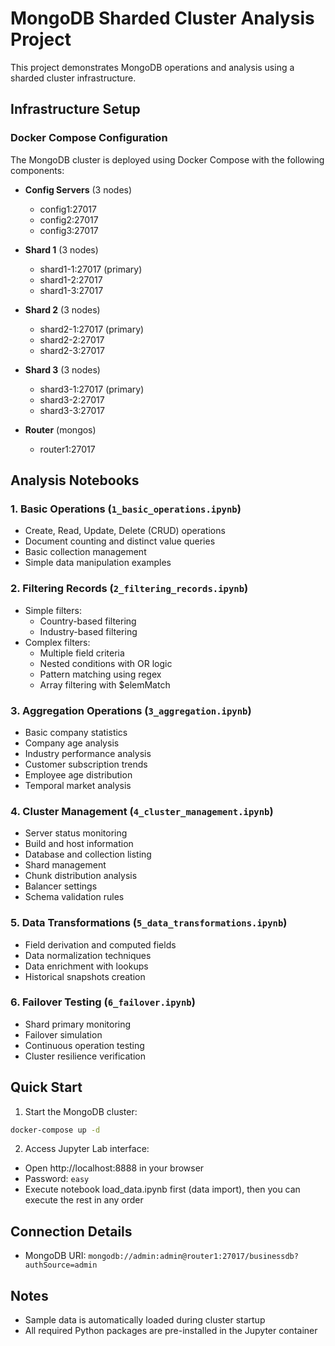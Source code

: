 # MongoDB Sharded Cluster Analysis Project

This project demonstrates MongoDB operations and analysis using a sharded cluster infrastructure.

## Infrastructure Setup

### Docker Compose Configuration
The MongoDB cluster is deployed using Docker Compose with the following components:

- **Config Servers** (3 nodes)
  - config1:27017
  - config2:27017 
  - config3:27017

- **Shard 1** (3 nodes)
  - shard1-1:27017 (primary)
  - shard1-2:27017
  - shard1-3:27017

- **Shard 2** (3 nodes)
  - shard2-1:27017 (primary)
  - shard2-2:27017
  - shard2-3:27017

- **Shard 3** (3 nodes)
  - shard3-1:27017 (primary)
  - shard3-2:27017
  - shard3-3:27017

- **Router** (mongos)
  - router1:27017

## Analysis Notebooks

### 1. Basic Operations (`1_basic_operations.ipynb`)
- Create, Read, Update, Delete (CRUD) operations
- Document counting and distinct value queries
- Basic collection management
- Simple data manipulation examples

### 2. Filtering Records (`2_filtering_records.ipynb`)
- Simple filters:
  - Country-based filtering
  - Industry-based filtering
- Complex filters:
  - Multiple field criteria
  - Nested conditions with OR logic
  - Pattern matching using regex
  - Array filtering with $elemMatch

### 3. Aggregation Operations (`3_aggregation.ipynb`)
- Basic company statistics
- Company age analysis
- Industry performance analysis
- Customer subscription trends
- Employee age distribution
- Temporal market analysis

### 4. Cluster Management (`4_cluster_management.ipynb`)
- Server status monitoring
- Build and host information
- Database and collection listing
- Shard management
- Chunk distribution analysis
- Balancer settings
- Schema validation rules

### 5. Data Transformations (`5_data_transformations.ipynb`)
- Field derivation and computed fields
- Data normalization techniques
- Data enrichment with lookups
- Historical snapshots creation

### 6. Failover Testing (`6_failover.ipynb`)
- Shard primary monitoring
- Failover simulation
- Continuous operation testing
- Cluster resilience verification

## Quick Start

1. Start the MongoDB cluster:
```bash
docker-compose up -d
```

2. Access Jupyter Lab interface:
- Open http://localhost:8888 in your browser
- Password: `easy`
- Execute notebook load_data.ipynb first (data import), then you can execute the rest in any order

## Connection Details
- MongoDB URI: `mongodb://admin:admin@router1:27017/businessdb?authSource=admin`

## Notes
- Sample data is automatically loaded during cluster startup
- All required Python packages are pre-installed in the Jupyter container